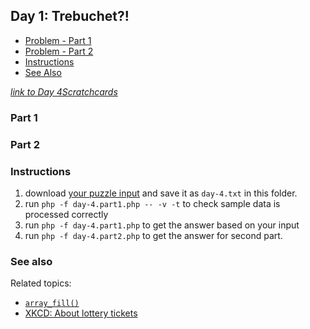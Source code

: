 ## Day 1: Trebuchet?!

* [Problem - Part 1](#part-1)
* [Problem - Part 2](#part-two)
* [Instructions](#instructions)
* [See Also](#see-also)

*[link to Day 4Scratchcards](https://adventofcode.com/2023/day/4)*

### Part 1

### Part 2

### Instructions

1. download [your puzzle input](https://adventofcode.com/2023/day/4/input) and save it as `day-4.txt` in this folder.
2. run `php -f day-4.part1.php -- -v -t` to check sample data is processed correctly
3. run `php -f day-4.part1.php` to get the answer based on your input
4. run `php -f day-4.part2.php` to get the answer for second part.

### See also

Related topics:

* [`array_fill()`](https://www.php.net/manual/en/function.array-fill.php)
* [XKCD: About lottery tickets](https://xkcd.com/1827/)
